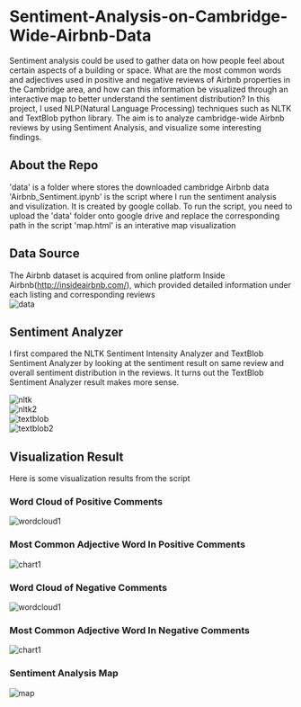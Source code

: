 # Sentiment-Analysis-on-Cambridge-Wide-Airbnb-Data
Sentiment analysis could be used to gather data on how people feel about certain aspects of a building or space. What are the most common words and adjectives used in positive and negative reviews of Airbnb properties in the Cambridge area, and how can this information be visualized through an interactive map to better understand the sentiment distribution? In this project, I used  NLP(Natural Language Processing) techniques such as NLTK and TextBlob python library. The aim is to analyze cambridge-wide Airbnb reviews by using Sentiment Analysis, and visualize some interesting findings.
## About the Repo
'data' is a folder where stores the downloaded cambridge Airbnb data
'Airbnb_Sentiment.ipynb' is the script where I run the sentiment analysis and visulization. It is created by google collab. To run the script, you need to upload the 'data' folder onto google drive and replace the corresponding path in the script
'map.html' is an interative map visualization
## Data Source
The Airbnb dataset is acquired from online platform Inside Airbnb(http://insideairbnb.com/), which provided detailed information under each listing and corresponding reviews  
![data](https://github.com/shuhanmomo/Sentiment-Analysis-on-Cambridge-Wide-Airbnb-Data/blob/048e02a3f2e0c148cfbd81c240fb2b4ad5ec0217/img/sentiment1.png)

## Sentiment Analyzer   
I first compared the NLTK Sentiment Intensity Analyzer and TextBlob Sentiment Analyzer by looking at the sentiment result on same review and overall sentiment distribution in the reviews. It turns out the TextBlob Sentiment Analyzer result makes more sense.

![nltk](https://github.com/shuhanmomo/Sentiment-Analysis-on-Cambridge-Wide-Airbnb-Data/blob/3871d054daae3e0b075bbb4cf5f418026601d83b/img/sentiment9.png)  
![nltk2](https://github.com/shuhanmomo/Sentiment-Analysis-on-Cambridge-Wide-Airbnb-Data/blob/3871d054daae3e0b075bbb4cf5f418026601d83b/img/sentiment2.png)  
![textblob](https://github.com/shuhanmomo/Sentiment-Analysis-on-Cambridge-Wide-Airbnb-Data/blob/3871d054daae3e0b075bbb4cf5f418026601d83b/img/sentiment10.png)  
![textblob2](https://github.com/shuhanmomo/Sentiment-Analysis-on-Cambridge-Wide-Airbnb-Data/blob/3871d054daae3e0b075bbb4cf5f418026601d83b/img/sentiment3.png)  

## Visualization Result
Here is some visualization results from the script
### Word Cloud of Positive Comments
![wordcloud1](https://github.com/shuhanmomo/Sentiment-Analysis-on-Cambridge-Wide-Airbnb-Data/blob/3871d054daae3e0b075bbb4cf5f418026601d83b/img/sentiment4.png)
### Most Common Adjective Word In Positive Comments  
![chart1](https://github.com/shuhanmomo/Sentiment-Analysis-on-Cambridge-Wide-Airbnb-Data/blob/3871d054daae3e0b075bbb4cf5f418026601d83b/img/sentiment5.png)
### Word Cloud of Negative Comments
![wordcloud1](https://github.com/shuhanmomo/Sentiment-Analysis-on-Cambridge-Wide-Airbnb-Data/blob/3871d054daae3e0b075bbb4cf5f418026601d83b/img/sentiment6.png)
### Most Common Adjective Word In Negative Comments  
![chart1](https://github.com/shuhanmomo/Sentiment-Analysis-on-Cambridge-Wide-Airbnb-Data/blob/3871d054daae3e0b075bbb4cf5f418026601d83b/img/sentiment7.png)
### Sentiment Analysis Map 
![map](https://github.com/shuhanmomo/Sentiment-Analysis-on-Cambridge-Wide-Airbnb-Data/blob/3871d054daae3e0b075bbb4cf5f418026601d83b/img/sentiment8.png)
